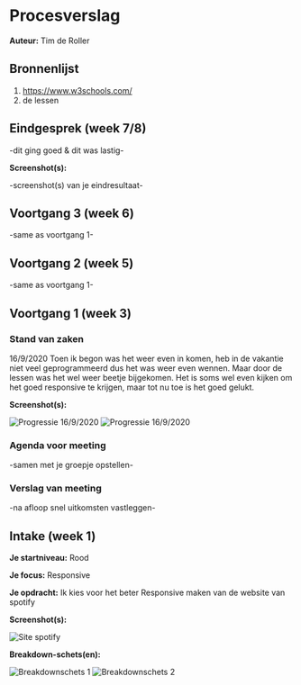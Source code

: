 # Procesverslag
**Auteur:** Tim de Roller



## Bronnenlijst
1. https://www.w3schools.com/
2. de lessen



## Eindgesprek (week 7/8)

-dit ging goed & dit was lastig-

**Screenshot(s):**

-screenshot(s) van je eindresultaat-



## Voortgang 3 (week 6)

-same as voortgang 1-



## Voortgang 2 (week 5)

-same as voortgang 1-



## Voortgang 1 (week 3)

### Stand van zaken

16/9/2020 Toen ik begon was het weer even in komen, heb in de vakantie niet veel geprogrammeerd dus het was weer even wennen. Maar door de lessen was het wel weer beetje bijgekomen.
Het is soms wel even kijken om het goed responsive te krijgen, maar tot nu toe is het goed gelukt.

**Screenshot(s):**

![Progressie 16/9/2020](images/prog1.PNG)
![Progressie 16/9/2020](images/prog2.PNG)

### Agenda voor meeting

-samen met je groepje opstellen-

### Verslag van meeting

-na afloop snel uitkomsten vastleggen-



## Intake (week 1)

**Je startniveau:** Rood

**Je focus:** Responsive

**Je opdracht:** Ik kies voor het beter Responsive maken van de website van spotify

**Screenshot(s):**

![Site spotify](images/spotifysite.png)

**Breakdown-schets(en):**

![Breakdownschets 1](images/spotifymobiel.svg)
![Breakdownschets 2](images/spotifymobielbreakdown.svg)
